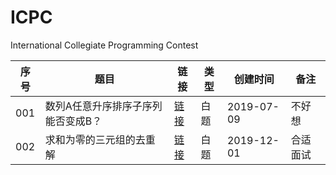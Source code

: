 
# ICPC

International Collegiate Programming Contest

|序号|题目|链接|类型|创建时间|备注|
|--|--|--|--|--|--|
|001|数列A任意升序排序子序列能否变成B？|[链接](白题/codeforces_contest1187_problemD_数列A任意升序排序子序列能否变成B)|白题|2019-07-09|不好想|
|002|求和为零的三元组的去重解|[链接](白题/leetcode_problem15_求和为零的三元组的去重解/README.md)|白题|2019-12-01|合适面试|
